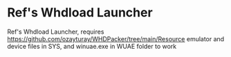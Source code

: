 # Ref's Whdload Launcher
Ref's Whdload Launcher, requires https://github.com/ozayturay/WHDPacker/tree/main/Resource emulator and device files in SYS, and winuae.exe in WUAE folder to work
 
